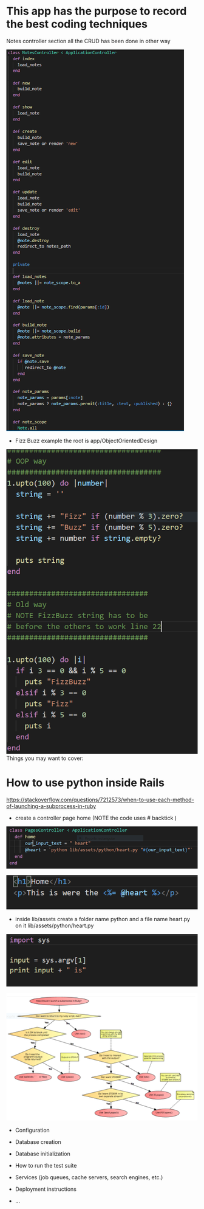 # This app has the purpose to record the best coding techniques

Notes controller section all the CRUD has been done in other way

![](app/assets/images/note-controller.PNG)


* Fizz Buzz example
the root is  app/ObjectOrientedDesign

![](app/assets/images/fizzbuzz.PNG)
Things you may want to cover:

# How to use python inside Rails
https://stackoverflow.com/questions/7212573/when-to-use-each-method-of-launching-a-subprocess-in-ruby

* create a controller page home (NOTE the code uses # backtick  )

![](app/assets/images/python/python-rails-controller.PNG)

![](app/assets/images/python/python-rails-view.PNG)

* inside lib/assets create a folder name python and a file name heart.py on it
lib/assets/python/heart.py 

![](app/assets/images/python/python-file.PNG)

![](app/assets/images/python/ruby-python-diagram.PNG)

* Configuration

* Database creation

* Database initialization

* How to run the test suite

* Services (job queues, cache servers, search engines, etc.)

* Deployment instructions

* ...
